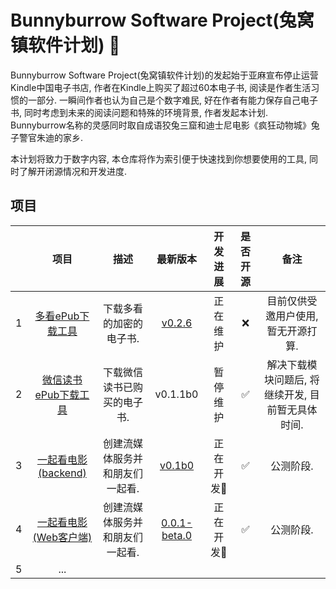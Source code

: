 # Bunnyburrow Software Project(兔窝镇软件计划) 🐰

Bunnyburrow Software Project(兔窝镇软件计划)的发起始于亚麻宣布停止运营Kindle中国电子书店, 作者在Kindle上购买了超过60本电子书, 阅读是作者生活习惯的一部分. 一瞬间作者也认为自己是个数字难民, 好在作者有能力保存自己电子书, 同时考虑到未来的阅读问题和特殊的环境背景, 作者发起本计划. Bunnyburrow名称的灵感同时取自成语狡兔三窟和迪士尼电影《疯狂动物城》兔子警官朱迪的家乡. 

本计划将致力于数字内容, 本仓库将作为索引便于快速找到你想要使用的工具, 同时了解开闭源情况和开发进度.

## 项目

|      |                             项目                             |              描述               |                           最新版本                           | 开发进展  | 是否开源 |                       备注                        |
| :--: | :----------------------------------------------------------: | :-----------------------------: | :----------------------------------------------------------: | :-------: | :------: | :-----------------------------------------------: |
|  1   | [多看ePub下载工具](https://github.com/sun1638650145/bunnyburrow-duokan) |     下载多看的加密的电子书.     | [v0.2.6](https://github.com/sun1638650145/bunnyburrow-duokan/releases/tag/v0.2.6) | 正在维护  |    ❌     |        目前仅供受邀用户使用, 暂无开源打算.        |
|  2   | [微信读书ePub下载工具](https://github.com/sun1638650145/bunnyburrow-weread) |   下载微信读书已购买的电子书.   |                           v0.1.1b0                           | 暂停维护  |    ✅     | 解决下载模块问题后, 将继续开发, 目前暂无具体时间. |
|  3   | [一起看电影(backend)](https://github.com/sun1638650145/bunnyburrow-watch2gether-backend) | 创建流媒体服务并和朋友们一起看. | [v0.1b0](https://github.com/sun1638650145/bunnyburrow-watch2gether-backend/releases/tag/v0.1b0) | 正在开发🚩 |    ✅     |                     公测阶段.                     |
|  4   | [一起看电影(Web客户端)](https://github.com/sun1638650145/bunnyburrow-watch2gether-web) | 创建流媒体服务并和朋友们一起看. | [0.0.1-beta.0](https://github.com/sun1638650145/bunnyburrow-watch2gether-web/releases/tag/v0.0.1-beta.0) | 正在开发🚩 |    ✅     |                     公测阶段.                     |
|  5   |                             ...                              |                                 |                                                              |           |          |                                                   |
